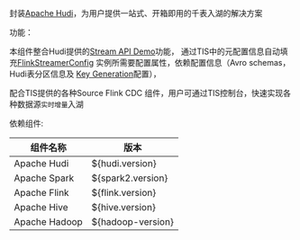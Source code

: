封装[Apache Hudi](https://hudi.apache.org/)，为用户提供一站式、开箱即用的千表入湖的解决方案

功能：

本组件整合Hudi提供的[Stream API Demo](https://github.com/apache/hudi/blob/master/hudi-flink-datasource/hudi-flink/src/main/java/org/apache/hudi/streamer/HoodieFlinkStreamer.java)功能，
通过TIS中的元配置信息自动填充[FlinkStreamerConfig](https://github.com/apache/hudi/blob/master/hudi-flink-datasource/hudi-flink/src/main/java/org/apache/hudi/streamer/FlinkStreamerConfig.java)
实例所需要配置属性，依赖配置信息（Avro schemas，Hudi表分区信息及 [Key Generation](https://hudi.apache.org/docs/key_generation)配置），

配合TIS提供的各种Source Flink CDC 组件，用户可通过TIS控制台，快速实现各种数据源`实时增量`入湖

依赖组件:

 | 组件名称| 版本    |
 | -------- | -----  |
 | Apache Hudi     | ${hudi.version} |
 | Apache Spark   |  ${spark2.version} |
 | Apache Flink   | ${flink.version} |
 | Apache Hive     | ${hive.version}  |
 | Apache Hadoop  | ${hadoop-version} | 





